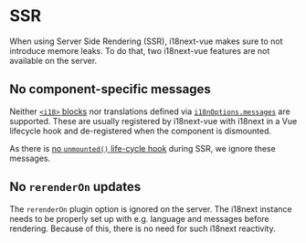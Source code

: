 # SSR

When using Server Side Rendering (SSR), i18next-vue makes sure to not introduce memore leaks. To do that, two i18next-vue features are not available on the server.

## No component-specific messages
Neither [`<i18>` blocks](./single-file-component.md) nor translations defined via [`i18nOptions.messages`](./i18n-options.html#messages) are supported. These are usually registered by i18next-vue with i18next
in a Vue lifecycle hook and de-registered when the component is dismounted.

As there is [no `unmounted()` life-cycle hook](https://vuejs.org/guide/scaling-up/ssr.html#component-lifecycle-hooks) during SSR, we ignore these messages.


## No `rerenderOn` updates
The `rerenderOn` plugin option is ignored on the server. The i18next instance needs to be properly set up with e.g. language and messages
before rendering. Because of this, there is no need for such i18next reactivity.